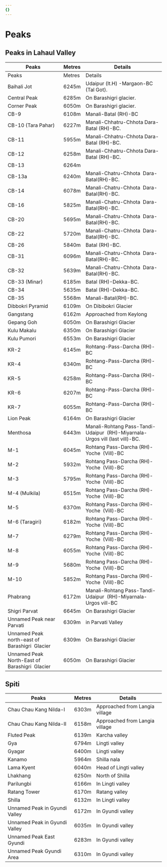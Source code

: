 ```yaml
---
{}
---
```

   
# Peaks   
## Peaks in Lahaul Valley   
| Peaks                                          | Metres | Details                                                                      |   
| ---------------------------------------------- | ------ | ---------------------------------------------------------------------------- |   
| Peaks                                          | Metres | Details                                                                      |   
| Baihali Jot                                    | 6245m  | Udaipur (lt.H) -Margaon-BC (Tal Got).                                        |   
| Central Peak                                   | 6285m  | On Barashigri glacier.                                                       |   
| Corner Peak                                    | 6050m  | On Barashigri glacier.                                                       |   
| CB-9                                           | 6108m  | Manali-Batal (RH)-BC                                                         |   
| CB-10 (Tara Pahar)                             | 6227m  | Manali-Chhatru-Chhota Dara-Batal (RH)-BC.                                    |   
| CB-11                                          | 5955m  | Manali-Chhatru-Chhota Dara-Batal (RH)-BC.                                    |   
| CB-12                                          | 6258m  | Manali-Chhatru-Chhota Dara-Batal (RH)-BC.                                    |   
| CB-13                                          | 6264m  |                                                                              |   
| CB-13a                                         | 6240m  | Manali-Chatru-Chhota  Dara-Batal(RH)-BC.                                     |   
| CB-14                                          | 6078m  | Manali-Chatru-Chhota  Dara-Batal(RH)-BC.                                     |   
| CB-16                                          | 5825m  | Manali-Chatru-Chhota  Dara-Batal(RH)-BC.                                     |   
| CB-20                                          | 5695m  | Manali-Chatru-Chhota  Dara-Batal(RH)-BC.                                     |   
| CB-22                                          | 5720m  | Manali-Chatru-Chhota  Dara-Batal(RH)-BC.                                     |   
| CB-26                                          | 5840m  | Batal (RH)-BC.                                                               |   
| CB-31                                          | 6096m  | Manali-Chatru-Chhota  Dara-Batal(RH)-BC.                                     |   
| CB-32                                          | 5639m  | Manali-Chatru-Chhota  Dara-Batal(RH)-BC.                                     |   
| CB-33 (Minar)                                  | 6185m  | Batal (RH)-Dekka-BC.                                                         |   
| CB-34                                          | 5635m  | Batal (RH)-Dekka-BC.                                                         |   
| CB-35                                          | 5568m  | Manali-Batal(RH)-BC.                                                         |   
| Dibbokri Pyramid                               | 6109m  | On Dibibokri Glacier                                                         |   
| Gangstang                                      | 6162m  | Approached from Keylong                                                      |   
| Gepang Goh                                     | 6050m  | On Barashigri Glacier                                                        |   
| Kulu Makalu                                    | 6350m  | On Barashigri Glacier                                                        |   
| Kulu Pumori                                    | 6553m  | On Barashigri Glacier                                                        |   
| KR-2                                           | 6145m  | Rohtang-Pass-Darcha (RH)-BC                                                  |   
| KR-4                                           | 6340m  | Rohtang-Pass-Darcha (RH)-BC                                                  |   
| KR-5                                           | 6258m  | Rohtang-Pass-Darcha (RH)-BC                                                  |   
| KR-6                                           | 6207m  | Rohtang-Pass-Darcha (RH)-BC                                                  |   
| KR-7                                           | 6055m  | Rohtang-Pass-Darcha (RH)-BC                                                  |   
| Lion Peak                                      | 6164m  | On Barashigri Glacier                                                        |   
| Menthosa                                       | 6443m  | Manali-Rohtang Pass-Tandi-Udaipur  (RH)-Miyarnala-Urgos vill (last vill)-BC. |   
| M-1                                            | 6045m  | Rohtang Pass-Darcha (RH)-Yoche  (Vill)-BC                                    |   
| M-2                                            | 5932m  | Rohtang Pass-Darcha (RH)-Yoche  (Vill)-BC                                    |   
| M-3                                            | 5795m  | Rohtang Pass-Darcha (RH)-Yoche  (Vill)-BC                                    |   
| M-4 (Mulkila)                                  | 6515m  | Rohtang Pass-Darcha (RH)-Yoche  (Vill)-BC                                    |   
| M-5                                            | 6370m  | Rohtang Pass-Darcha (RH)-Yoche  (Vill)-BC                                    |   
| M-6 (Taragiri)                                 | 6182m  | Rohtang Pass-Darcha (RH)-Yoche  (Vill)-BC                                    |   
| M-7                                            | 6279m  | Rohtang Pass-Darcha (RH)-Yoche  (Vill)-BC                                    |   
| M-8                                            | 6055m  | Rohtang Pass-Darcha (RH)-Yoche  (Vill)-BC                                    |   
| M-9                                            | 5680m  | Rohtang Pass-Darcha (RH)-Yoche  (Vill)-BC                                    |   
| M-10                                           | 5852m  | Rohtang Pass-Darcha (RH)-Yoche  (Vill)-BC                                    |   
| Phabrang                                       | 6172m  | Manali-Rohtang Pass-Tandi-Udaipur  (RH)-Miyarnala-Urgos vill-BC              |   
| Shigri Parvat                                  | 6645m  | On Barashigri Glacier                                                        |   
| Unnamed Peak near Parvati                      | 6309m  | in Parvati Valley                                                            |   
| Unnamed Peak north-east of Barashigri  Glacier | 6309m  | On Barashigri Glacier                                                        |   
| Unnamed Peak North-East of Barashigri  Glacier | 6050m  | On Barashigri Glacier                                                        |   
   
## Spiti   
| Peaks                         | Metres | Details                        |   
| ----------------------------- | ------ | ------------------------------ |   
| Chau Chau Kang Nilda-I        | 6303m  | Approached from Langia village |   
| Chau Chau Kang Nilda-II       | 6158m  | Approached from Langia village |   
| Fluted Peak                   | 6139m  | Karcha valley                  |   
| Gya                           | 6794m  | Lingti valley                  |   
| Gyagar                        | 6400m  | Lingti valley                  |   
| Kanamo                        | 5964m  | Shilla nala                    |   
| Lama Kyent                    | 6040m  | Head of Lingti valley          |   
| Lhakhang                      | 6250m  | North of Shilla                |   
| Parilungbi                    | 6166m  | In Lingti valley               |   
| Ratang Tower                  | 6170m  | Ratang valley                  |   
| Shilla                        | 6132m  | In Lingti valley               |   
| Unnamed Peak in Gyundi Valley | 6172m  | In Gyundi valley               |   
| Unnamed Peak in Gyundi Valley | 6035m  | In Gyundi valley               |   
| Unnamed Peak East Gyundi      | 6283m  | In Gyundi valley               |   
| Unnamed Peak Gyundi Area      | 6310m  | In Gyundi valley               |